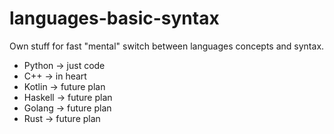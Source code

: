 # languages-basic-syntax
Own stuff for fast "mental" switch between languages concepts and syntax.

- Python  -> just code
- C++     -> in heart
- Kotlin  -> future plan
- Haskell -> future plan
- Golang  -> future plan
- Rust    -> future plan
